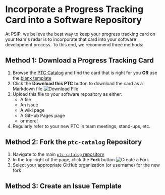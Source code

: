 # Incorporate a Progress Tracking Card into a Software Repository

At PSIP, we believe the best way to keep your progress tracking card on your
team's radar is to incorporate that card into your software development process.
To this end, we recommend three methods:

## Method 1: Download a Progress Tracking Card

1. Browse the [PTC Catalog](https://bssw-psip.github.io/ptc-catalog/catalog/) and find the card that is right for you **OR** use
the [blank template](/catalog/ProgressTrackingCardTemplate.html)
2. Click the **Download this PTC** button to download the card as a Markdown file
   ![Download File](/ptc-catalog/assets/images/download_file.png)
3. Upload this file to your software repository as either:
   - A file
   - An issue
   - A wiki page
   - A GitHub Pages page
   - or more!
4. Regularly refer to your new PTC in team meetings, stand-ups, etc.


## Method 2: Fork the `ptc-catalog` Repository

1. Navigate to the main [`ptc-catalog` repository](https://github.com/bssw-psip/ptc-catalog)
2. In the top-right of the page, click the **Fork** button
   ![Create a Fork](/ptc-catalog/assets/images/fork_button.png)
3. Select your appropriate GitHub organization (or username) for the new fork


## Method 3: Create an Issue Template


